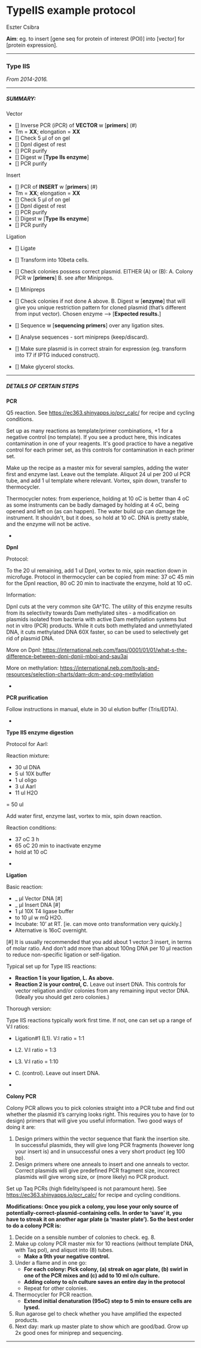 # TypeIIS example protocol

Eszter Csibra

**Aim**: eg. to insert [gene seq for protein of interest (POI)] into [vector] for [protein expression].

---

### Type IIS
_From 2014-2016._

---

##### SUMMARY:

Vector

- [] Inverse PCR (iPCR) of **VECTOR** w [**primers**]  (#)
- Tm = **XX**; elongation = **XX**
- [] Check 5 µl of on gel
- [] DpnI digest of rest
- [] PCR purify
- [] Digest w [**Type IIs enzyme**]
- [] PCR purify

Insert

- [] PCR of **INSERT** w [**primers**]  (#)
- Tm = **XX**; elongation = **XX**
- [] Check 5 µl of on gel
- [] DpnI digest of rest
- [] PCR purify
- [] Digest w [**Type IIs enzyme**]
- [] PCR purify

Ligation

- [] Ligate
- [] Transform into 10beta cells.
- [] Check colonies possess correct plasmid. EITHER (A) or (B): A. Colony PCR w [**primers**] B. see after Minipreps.
- [] Minipreps
- [] Check colonies if not done A above. B. Digest w [**enzyme**] that will give you unique restriction pattern for cloned plasmid (that’s different from input vector). Chosen enzyme —> [**Expected results.**]
- [] Sequence w [**sequencing primers**] over any ligation sites.

- [] Analyse sequences - sort minipreps (keep/discard).
- [] Make sure plasmid is in correct strain for expression (eg. transform into T7 if IPTG induced construct).
- [] Make glycerol stocks.

---

##### DETAILS OF CERTAIN STEPS

**PCR**

Q5 reaction. See https://ec363.shinyapps.io/pcr_calc/ for recipe and cycling conditions.

Set up as many reactions as template/primer combinations, +1 for a negative control (no template). If you see a product here, this indicates contamination in one of your reagents. It's good practice to have a negative control for each primer set, as this controls for contamination in each primer set.

Make up the recipe as a master mix for several samples, adding the water first and enzyme last. Leave out the template. Aliquot 24 ul per 200 ul PCR tube, and add 1 ul template where relevant. Vortex, spin down, transfer to thermocycler.

Thermocycler notes: from experience, holding at 10 oC is better than 4 oC as some instruments can be badly damaged by holding at 4 oC, being opened and left on (as can happen). The water build up can damage the instrument. It shouldn't, but it does, so hold at 10 oC. DNA is pretty stable, and the enzyme will not be active.

-

**DpnI**

Protocol:

To the 20  ul remaining, add 1 ul DpnI, vortex to mix, spin reaction down in microfuge. Protocol in thermocycler can be copied from mine: 37 oC 45 min for the DpnI reaction, 80 oC 20 min to inactivate the enzyme, hold at 10 oC.

Information:

DpnI cuts at the very common site GA^TC. The utility of this enzyme results from its selectivity towards Dam methylated sites - a modification on plasmids isolated from bacteria with active Dam methylation systems but not in vitro (PCR) products. While it cuts both methylated and unmethylated DNA, it cuts methylated DNA 60X faster, so can be used to selectively get rid of plasmid DNA.

More on DpnI: https://international.neb.com/faqs/0001/01/01/what-s-the-difference-between-dpni-dpnii-mboi-and-sau3ai

More on methylation: https://international.neb.com/tools-and-resources/selection-charts/dam-dcm-and-cpg-methylation

-

**PCR purification**

Follow instructions in manual, elute in 30 ul elution buffer (Tris/EDTA).

-

**Type IIS enzyme digestion**

Protocol for AarI:

Reaction mixture:

* 30 ul DNA
* 5 ul 10X buffer
* 1 ul oligo
* 3 ul AarI
* 11 ul H2O

= 50 ul

Add water first, enzyme last, vortex to mix, spin down reaction.

Reaction conditions:

* 37 oC 3 h
* 65 oC 20 min to inactivate enzyme
* hold at 10 oC

-

**Ligation**

Basic reaction:

* _ µl Vector DNA [#]
* _ µl Insert DNA [#]
* 1 µl 10X T4 ligase buffer
* to 10 µl w mQ H2O.
* Incubate: 10’ at RT. [ie. can move onto transformation very quickly.]
* Alternative is 16oC overnight.

[#] It is usually recommended that you add about 1 vector:3 insert, in terms of molar ratio. And don’t add more than about 100ng DNA per 10 µl reaction to reduce non-specific ligation or self-ligation.

Typical set up for Type IIS reactions:

- **Reaction 1 is your ligation, L. As above.**
- **Reaction 2 is your control, C.** Leave out insert DNA. This controls for vector religation and/or colonies from any remaining input vector DNA. (Ideally you should get zero colonies.)

Thorough version:

Type IIS reactions typically work first time. If not, one can set up a range of V:I ratios:

- Ligation#1 (L1). V:I ratio = 1:1
- L2. V:I ratio = 1:3
- L3. V:I ratio = 1:10
- C. (control). Leave out insert DNA. 

-

**Colony PCR**

Colony PCR allows you to pick colonies straight into a PCR tube and find out whether the plasmid it’s carrying looks right. This requires you to have (or to design) primers that will give you useful information. Two good ways of doing it are:

1. Design primers within the vector sequence that flank the insertion site. In successful plasmids, they will give long PCR fragments (however long your insert is) and in unsuccessful ones a very short product (eg 100 bp).
2. Design primers where one anneals to insert and one anneals to vector. Correct plasmids will give predefined PCR fragment size, incorrect plasmids will give wrong size, or (more likely) no PCR product.

Set up Taq PCRs (high fidelity/speed is not paramount here). See https://ec363.shinyapps.io/pcr_calc/ for recipe and cycling conditions.

**Modifications: Once you pick a colony, you lose your only source of potentially-correct-plasmid-containing cells. In order to ‘save’ it, you have to streak it on another agar plate (a ‘master plate’). So the best order to do a colony PCR is:**

1. Decide on a sensible number of colonies to check. eg. 8.
2. Make up colony PCR master mix for 10 reactions (without template DNA, with Taq pol), and aliquot into (8) tubes.
    - **Make a 9th your negative control.**
3. Under a flame and in one go:
    - **For each colony: Pick colony, (a) streak on agar plate, (b) swirl in one of the PCR mixes and (c) add to 10 ml o/n culture.**
    - **Adding colony to o/n culture saves an entire day in the protocol**
    - Repeat for other colonies.
4. Thermocycler for PCR reaction.
    - **Extend initial denaturation (95oC) step to 5 min to ensure cells are lysed.**
5. Run agarose gel to check whether you have amplified the expected products.
6. Next day: mark up master plate to show which are good/bad. Grow up 2x good ones for miniprep and sequencing.


---
